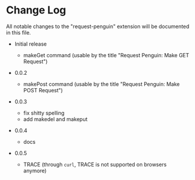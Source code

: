 # Change Log

All notable changes to the "request-penguin" extension will be documented in this file.



- Initial release
    - makeGet command (usable by the title "Request Penguin: Make GET Request")
- 0.0.2
    - makePost command (usable by the title "Request Penguin: Make POST Request")
    
- 0.0.3
    - fix shitty spelling
    - add makedel and makeput
- 0.0.4
    - docs

- 0.0.5
    - TRACE (through `curl`, TRACE is not supported on browsers anymore)